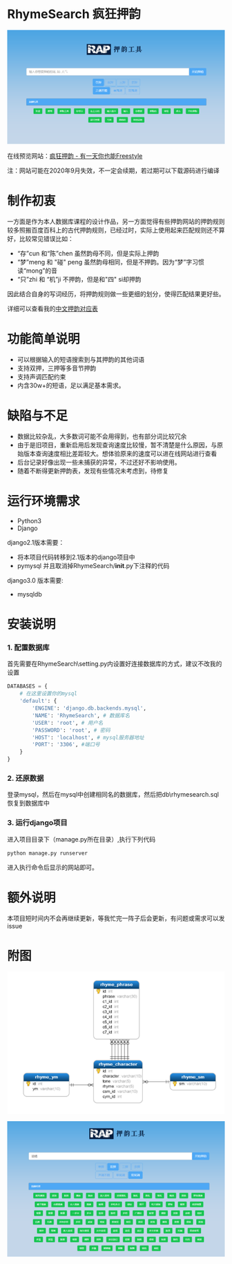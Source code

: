 # RhymeSearch 疯狂押韵
![RhymeSearch](https://github.com/Jezemy/ChineseRhymePhraseSearch/blob/master/pic/rhymeSearch.png?raw=true)

在线预览网站：[疯狂押韵 - 有一天你也能Freestyle](http://www.jezemy.cn/rhyme/)

注：网站可能在2020年9月失效，不一定会续期，若过期可以下载源码进行编译


# 制作初衷
一方面是作为本人数据库课程的设计作品，另一方面觉得有些押韵网站的押韵规则较多照搬百度百科上的古代押韵规则，已经过时，实际上使用起来匹配规则还不算好，比较常见错误比如：
- “存”cun 和“陈”chen 虽然韵母不同，但是实际上押韵
- “梦”meng 和 "碰" peng 虽然韵母相同，但是不押韵。因为“梦”字习惯读“mong”的音
-  “只”zhi 和 “机”ji 不押韵，但是和"四" si却押韵

因此结合自身的写词经历，将押韵规则做一些更细的划分，使得匹配结果更好些。

详细可以查看我的[中文押韵对应表](https://github.com/Jezemy/ChineseRhymeRules)

# 功能简单说明
-  可以根据输入的短语搜索到与其押韵的其他词语
-  支持双押，三押等多音节押韵
-  支持声调匹配约束
-  内含30w+的短语，足以满足基本需求。

# 缺陷与不足
- 数据比较杂乱，大多数词可能不会用得到，也有部分词比较冗余
- 由于是旧项目，重新启用后发现查询速度比较慢，暂不清楚是什么原因，与原始版本查询速度相比差距较大。想体验原来的速度可以进在线网站进行查看
- 后台记录好像出现一些未捕获的异常，不过还好不影响使用。
- 随着不断得更新押韵表，发现有些情况未考虑到，待修复

# 运行环境需求
- Python3
- Django

django2.1版本需要：
- 将本项目代码转移到2.1版本的django项目中
- pymysql 并且取消掉RhymeSearch/__init__.py下注释的代码

django3.0 版本需要:
- mysqldb

# 安装说明
### 1. 配置数据库
首先需要在RhymeSearch\setting.py内设置好连接数据库的方式，建议不改我的设置
```python
DATABASES = {
    # 在这里设置你的mysql
    'default': {
        'ENGINE': 'django.db.backends.mysql',
        'NAME': 'RhymeSearch', # 数据库名
        'USER': 'root', # 用户名
        'PASSWORD': 'root', # 密码
        'HOST': 'localhost', # mysql服务器地址
        'PORT': '3306', #端口号
    }
}
```
### 2. 还原数据
登录mysql，然后在mysql中创建相同名的数据库，然后把db\rhymesearch.sql恢复到数据库中

### 3. 运行django项目
进入项目目录下（manage.py所在目录）,执行下列代码
```python
python manage.py runserver
```
进入执行命令后显示的网站即可。

# 额外说明
本项目短时间内不会再继续更新，等我忙完一阵子后会更新，有问题或需求可以发issue

# 附图
![数据库表图](https://github.com/Jezemy/ChineseRhymePhraseSearch/blob/master/pic/tables.png?raw=true)

![预览图1](https://github.com/Jezemy/ChineseRhymePhraseSearch/blob/master/pic/display1.png?raw=true)
